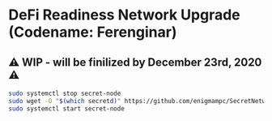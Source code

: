 # DeFi Readiness Network Upgrade (Codename: Ferenginar)

## :warning: WIP - will be finilized by December 23rd, 2020 :warning:

```bash
sudo systemctl stop secret-node
sudo wget -O "$(which secretd)" https://github.com/enigmampc/SecretNetwork/releases/download/v1.0.4/secretd
sudo systemctl start secret-node
```
